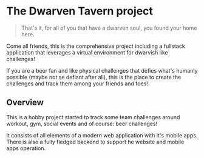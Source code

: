 # The Dwarven Tavern project

> That's it, for all of you that have a dwarven soul, you found your home here.

Come all friends, this is the comprehensive project including a fullstack application
that leverages a virtual environment for dwarvish like challenges!

If you are a beer fan and like physical challenges that defies what's humanly possible
(maybe not se defiant after all), this is the place to create the challenges and track
them among your friends and foes!

## Overview
This is a hobby project started to track some team challenges around workout, gym,
social events and of course: beer challenges!

It consists of all elements of a modern web application with it's mobile apps. There is
also a fully fledged backend to support he website and mobile apps operation.

